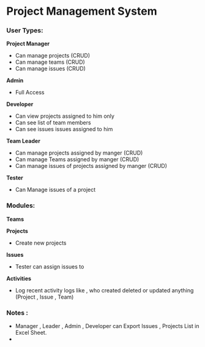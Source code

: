 Project Management System
=========================

### User Types:

**Project Manager**
 - Can manage projects (CRUD)
 - Can manage teams (CRUD)
 - Can manage issues (CRUD)

**Admin**
 - Full Access

**Developer**

 - Can view projects assigned to him only
 - Can see list of team members
 - Can see issues issues assigned to him

**Team Leader**

 - Can manage projects assigned by manger (CRUD)
 - Can manage Teams assigned by manger (CRUD)
 - Can manage issues of projects assigned by manger (CRUD)

**Tester**

 - Can Manage issues of a project


### Modules:

**Teams**

**Projects**

 - Create new projects

**Issues**

 - Tester can assign issues to 

**Activities**

 - Log recent activity logs like , who created deleted or updated anything (Project , Issue , Team)



### Notes :

 - Manager , Leader , Admin , Developer can Export Issues , Projects List in Excel Sheet.
 - 
  
